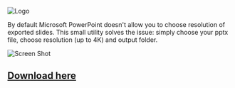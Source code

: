 ![Logo](https://i.imgur.com/uIQTnMr.png)

By default Microsoft PowerPoint doesn't allow you to choose resolution of exported slides. This small utility solves the issue: simply choose your pptx file, choose resolution (up to 4K) and output folder.

![Screen Shot](https://i.imgur.com/Ttf6osM.png)

## [Download here](https://github.com/DmitrySavritsky/Slide-to-image-4K/releases/tag/1.0)

